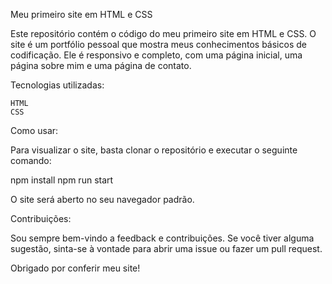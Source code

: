 Meu primeiro site em HTML e CSS

Este repositório contém o código do meu primeiro site em HTML e CSS. O site é um portfólio pessoal que mostra meus conhecimentos básicos de codificação. Ele é responsivo e completo, com uma página inicial, uma página sobre mim e uma página de contato.

Tecnologias utilizadas:

    HTML
    CSS

Como usar:

Para visualizar o site, basta clonar o repositório e executar o seguinte comando:

npm install
npm run start

O site será aberto no seu navegador padrão.

Contribuições:

Sou sempre bem-vindo a feedback e contribuições. Se você tiver alguma sugestão, sinta-se à vontade para abrir uma issue ou fazer um pull request.

Obrigado por conferir meu site!
